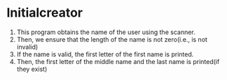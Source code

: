 # Initialcreator
1. This program obtains the name of the user using the scanner. 
2. Then, we ensure that the length of the name is not zero(i.e., is not invalid)
3. If the name is valid, the first letter of the first name is printed.
4. Then, the first letter of the middle name and the last name is printed(if they exist)
